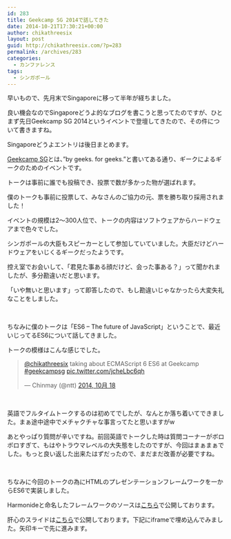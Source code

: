 ```yaml
---
id: 283
title: Geekcamp SG 2014で話してきた
date: 2014-10-21T17:30:21+00:00
author: chikathreesix
layout: post
guid: http://chikathreesix.com/?p=283
permalink: /archives/283
categories:
  - カンファレンス
tags:
  - シンガポール
---
```

早いもので、先月末でSingaporeに移って半年が経ちました。

良い機会なのでSingaporeどうよ的なブログを書こうと思ってたのですが、ひとまず先日Geekcamp SG 2014というイベントで登壇してきたので、その件について書きますね。

Singaporeどうよエントリは後日まとめます。

<!--more-->

[Geekcamp SG](http://www.geekcamp.sg/)とは、&#8221;by geeks. for geeks.&#8221;と書いてある通り、ギークによるギークのためのイベントです。

トークは事前に誰でも投稿でき、投票で数が多かった物が選ばれます。

僕のトークも事前に投票して、みなさんのご協力の元、票を勝ち取り採用されました！

イベントの規模は2〜300人位で、トークの内容はソフトウェアからハードウェアまで色々でした。

シンガポールの大臣もスピーカーとして参加していていました。大臣だけどハードウェアをいじくるギークだったようです。

控え室でお会いして、「君見た事ある顔だけど、会った事ある？」って聞かれましたが、多分勘違いだと思います。

「いや無いと思います」って即答したので、もし勘違いじゃなかったら大変失礼なことをしました。

&nbsp;

ちなみに僕のトークは「ES6 &#8211; The future of JavaScript」ということで、最近いじってるES6について話してきました。

トークの模様はこんな感じでした。

<blockquote class="twitter-tweet" lang="ja">
  <p>
    <a href="https://twitter.com/chikathreesix">@chikathreesix</a> taking about ECMAScript 6 ES6 at Geekcamp <a href="https://twitter.com/hashtag/geekcampsg?src=hash">#geekcampsg</a> <a href="http://t.co/jcheLbc6qh">pic.twitter.com/jcheLbc6qh</a>
  </p>
  
  <p>
    — Chinmay (@ntt) <a href="https://twitter.com/ntt/status/523370403419279360">2014, 10月 18</a>
  </p>
</blockquote>



&nbsp;

英語でフルタイムトークするのは初めてでしたが、なんとか落ち着いてできました。まぁ途中途中でメチャクチャな事言ってたと思いますがw

あとやっぱり質問が辛いですね。前回英語でトークした時は質問コーナーがボロボロすぎて、もはやトラウマレベルの大失態をしたのですが、今回はまぁまぁでした。もっと良い返した出来たはずだったので、まだまだ改善が必要ですね。

&nbsp;

ちなみに今回のトークの為にHTMLのプレゼンテーションフレームワークを一からES6で実装しました。

Harmonideと命名したフレームワークのソースは[こちら](https://github.com/chikathreesix/harmonide)で公開しております。

肝心のスライドは[こちら](http://ryochikazawa.com/slides/es6-the-future-of-javascript.html)で公開しております。下記にiframeで埋め込んでみました。矢印キーで先に進みます。